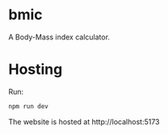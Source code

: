 # bmic
A Body-Mass index calculator.

# Hosting
Run:
```bash
npm run dev
```
The website is hosted at http://localhost:5173